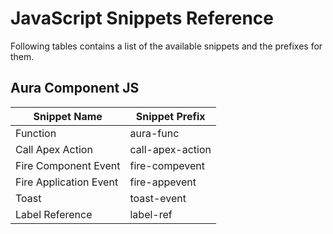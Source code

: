 # JavaScript Snippets Reference

Following tables contains a list of the available snippets and the prefixes for them.

## Aura Component JS
|Snippet Name|Snippet Prefix|
|------------|--------------|
|Function|aura-func|
|Call Apex Action|call-apex-action|
|Fire Component Event|fire-compevent|
|Fire Application Event|fire-appevent|
|Toast|toast-event|
|Label Reference|label-ref|